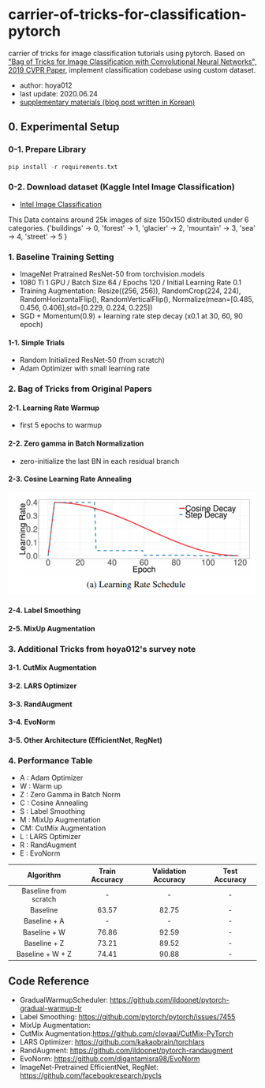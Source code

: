 # carrier-of-tricks-for-classification-pytorch
carrier of tricks for image classification tutorials using pytorch. Based on ["Bag of Tricks for Image Classification with Convolutional Neural Networks", 2019 CVPR Paper](http://openaccess.thecvf.com/content_CVPR_2019/papers/He_Bag_of_Tricks_for_Image_Classification_with_Convolutional_Neural_Networks_CVPR_2019_paper.pdf), implement classification codebase using custom dataset.

- author: hoya012  
- last update: 2020.06.24
- [supplementary materials (blog post written in Korean)](https://hoya012.github.io/blog/Bag-of-Tricks-for-Image-Classification-with-Convolutional-Neural-Networks-Review/)

## 0. Experimental Setup

### 0-1. Prepare Library

```python
pip install -r requirements.txt
```

### 0-2. Download dataset (Kaggle Intel Image Classification)

- [Intel Image Classification](https://www.kaggle.com/puneet6060/intel-image-classification/)

This Data contains around 25k images of size 150x150 distributed under 6 categories.
{'buildings' -> 0,
'forest' -> 1,
'glacier' -> 2,
'mountain' -> 3,
'sea' -> 4,
'street' -> 5 }

### 1. Baseline Training Setting
- ImageNet Pratrained ResNet-50 from torchvision.models
- 1080 Ti 1 GPU / Batch Size 64 / Epochs 120 / Initial Learning Rate 0.1
- Training Augmentation: Resize((256, 256)), RandomCrop(224, 224), RandomHorizontalFlip(), RandomVerticalFlip(), Normalize(mean=[0.485, 0.456, 0.406],std=[0.229, 0.224, 0.225])
- SGD + Momentum(0.9) + learning rate step decay (x0.1 at 30, 60, 90 epoch)

#### 1-1. Simple Trials
- Random Initialized ResNet-50 (from scratch)
- Adam Optimizer with small learning rate

### 2. Bag of Tricks from Original Papers
#### 2-1. Learning Rate Warmup 
- first 5 epochs to warmup

#### 2-2. Zero gamma in Batch Normalization
- zero-initialize the last BN in each residual branch

#### 2-3. Cosine Learning Rate Annealing
![](assets/cosine_warmup.PNG)

#### 2-4. Label Smoothing

#### 2-5. MixUp Augmentation

### 3. Additional Tricks from hoya012's survey note
#### 3-1. CutMix Augmentation

#### 3-2. LARS Optimizer

#### 3-3. RandAugment

#### 3-4. EvoNorm

#### 3-5. Other Architecture (EfficientNet, RegNet)

### 4. Performance Table
- A : Adam Optimizer
- W : Warm up 
- Z : Zero Gamma in Batch Norm
- C : Cosine Annealing
- S : Label Smoothing
- M : MixUp Augmentation
- CM: CutMix Augmentation
- L : LARS Optimizer
- R : RandAugment
- E : EvoNorm 

|   Algorithm  |    Train Accuracy   | Validation Accuracy | Test Accuracy |
|:------------:|:-------------------:|:-------------------:|:-------------:|
|   Baseline from scratch   | -  |        -        |        -      |
|   Baseline   |         63.57       |        82.75        |        -      |
| Baseline + A |          -          |          -          |        -      |
|  Baseline + W|         76.86       |        92.59        |        -      |
| Baseline + Z |         73.21       |        89.52        |        -      |
|Baseline + W + Z|       74.41       |        90.88        |        -      |


## Code Reference
- GradualWarmupScheduler: https://github.com/ildoonet/pytorch-gradual-warmup-lr
- Label Smoothing: https://github.com/pytorch/pytorch/issues/7455
- MixUp Augmentation:
- CutMix Augmentation:https://github.com/clovaai/CutMix-PyTorch
- LARS Optimizer: https://github.com/kakaobrain/torchlars
- RandAugment: https://github.com/ildoonet/pytorch-randaugment
- EvoNorm: https://github.com/digantamisra98/EvoNorm
- ImageNet-Pretrained EfficientNet, RegNet: https://github.com/facebookresearch/pycls
